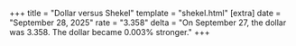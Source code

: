 +++
title = "Dollar versus Shekel"
template = "shekel.html"
[extra]
date = "September 28, 2025"
rate = "3.358"
delta = "On September 27, the dollar was 3.358. The dollar became 0.003% stronger."
+++

